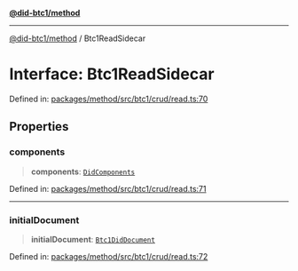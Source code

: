 [**@did-btc1/method**](../README.md)

***

[@did-btc1/method](../globals.md) / Btc1ReadSidecar

# Interface: Btc1ReadSidecar

Defined in: [packages/method/src/btc1/crud/read.ts:70](https://github.com/dcdpr/did-btc1-js/blob/751aedd75738c26882a2149e644ae32b9e424707/packages/method/src/btc1/crud/read.ts#L70)

## Properties

### components

> **components**: [`DidComponents`](DidComponents.md)

Defined in: [packages/method/src/btc1/crud/read.ts:71](https://github.com/dcdpr/did-btc1-js/blob/751aedd75738c26882a2149e644ae32b9e424707/packages/method/src/btc1/crud/read.ts#L71)

***

### initialDocument

> **initialDocument**: [`Btc1DidDocument`](../classes/Btc1DidDocument.md)

Defined in: [packages/method/src/btc1/crud/read.ts:72](https://github.com/dcdpr/did-btc1-js/blob/751aedd75738c26882a2149e644ae32b9e424707/packages/method/src/btc1/crud/read.ts#L72)

